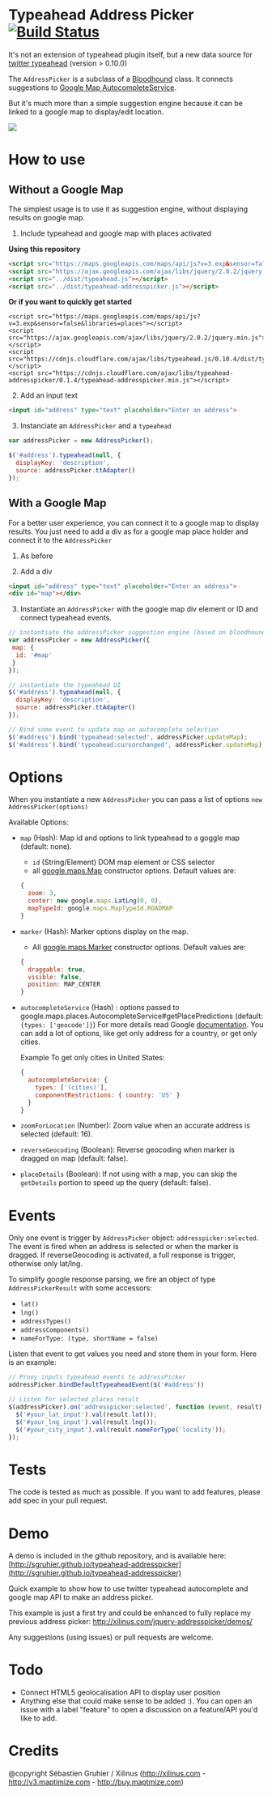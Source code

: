 # Typeahead Address Picker [![Build Status](https://api.travis-ci.org/sgruhier/typeahead-addresspicker.png)](http://travis-ci.org/sgruhier/typeahead-addresspicker)

It's not an extension of typeahead plugin itself, but a new data source for [twitter typeahead](http://twitter.github.io/typeahead.js/) (version > 0.10.0)

The `AddressPicker` is a subclass of a [Bloodhound](https://github.com/twitter/typeahead.js/blob/master/doc/bloodhound.md) class. It connects suggestions to [Google Map AutocompleteService](https://developers.google.com/maps/documentation/javascript/reference#AutocompleteService).

But it's much more than a simple suggestion engine because it can be linked to a google map to display/edit location.

<img src="https://raw.github.com/sgruhier/typeahead-addresspicker/master/screenshot.png"/>

# How to use

## Without a Google Map

The simplest usage is to use it as suggestion engine, without displaying results on google map.

1) Include typeahead and google map with places activated

**Using this repository**
```html
<script src="https://maps.googleapis.com/maps/api/js?v=3.exp&sensor=false&libraries=places"></script>
<script src="https://ajax.googleapis.com/ajax/libs/jquery/2.0.2/jquery.min.js"></script>
<script src="../dist/typeahead.js"></script>
<script src="../dist/typeahead-addresspicker.js"></script>
```
**Or if you want to quickly get started**
```
<script src="https://maps.googleapis.com/maps/api/js?v=3.exp&sensor=false&libraries=places"></script>
<script src="https://ajax.googleapis.com/ajax/libs/jquery/2.0.2/jquery.min.js"></script>
<script src="https://cdnjs.cloudflare.com/ajax/libs/typeahead.js/0.10.4/dist/typeahead.bundle.min.js"></script>
<script src="https://cdnjs.cloudflare.com/ajax/libs/typeahead-addresspicker/0.1.4/typeahead-addresspicker.min.js"></script>
```

2) Add an input text

```html
<input id="address" type="text" placeholder="Enter an address">
```

3) Instanciate an `AddressPicker` and a `typeahead`

```js
var addressPicker = new AddressPicker();

$('#address').typeahead(null, {
  displayKey: 'description',
  source: addressPicker.ttAdapter()
});
```

## With a Google Map

For a better user experience, you can connect it to a google map to display results. 
You just need to add a div as for a google map place holder and connect it to the `AddressPicker`

1) As before

2) Add a div

```html
<input id="address" type="text" placeholder="Enter an address">
<div id="map"></div>
```

3) Instantiate an `AddressPicker` with the google map div element or ID and connect typeahead events.

```js
// instantiate the addressPicker suggestion engine (based on bloodhound)
var addressPicker = new AddressPicker({
 map: {
  id: '#map'
 }
});

// instantiate the typeahead UI
$('#address').typeahead(null, {
  displayKey: 'description',
  source: addressPicker.ttAdapter()
});

// Bind some event to update map on autocomplete selection
$('#address').bind('typeahead:selected', addressPicker.updateMap);
$('#address').bind('typeahead:cursorchanged', addressPicker.updateMap);
```


# Options

When you instantiate a new `AddressPicker` you can pass a list of options `new AddressPicker(options)`

Available Options:

* `map` (Hash): Map id and options to link typeahead to a goggle map (default: none).
  * `id` (String/Element) DOM map element or CSS selector
  * all [google.maps.Map](https://developers.google.com/maps/documentation/javascript/reference?csw=1#MapOptions) constructor options. Default values are:
  ```js 
  {
    zoom: 3,
    center: new google.maps.LatLng(0, 0),
    mapTypeId: google.maps.MapTypeId.ROADMAP
  }
  ```

* `marker` (Hash): Marker options display on the map.
  * All [google.maps.Marker](https://developers.google.com/maps/documentation/javascript/reference?csw=1#MarkerOptions) constructor options.
  Default values are:
  ```js 
  {
    draggable: true,
    visible: false,
    position: MAP_CENTER
  }
  ```
* `autocompleteService` (Hash) : options passed to google.maps.places.AutocompleteService#getPlacePredictions (default: `{types: ['geocode']}`)
For more details read Google [documentation](https://developers.google.com/maps/documentation/javascript/reference#AutocompletionRequest). You can add a lot of options, like get only address for a country, or get only cities.

  Example To get only cities in United States: 
  ```js 
  {
    autocompleteService: {
      types: ['(cities)'], 
      componentRestrictions: { country: 'US' }
    }
  }
  ```

* `zoomForLocation` (Number): Zoom value when an accurate address is selected (default: 16).
* `reverseGeocoding` (Boolean): Reverse geocoding when marker is dragged on map (default: false).
* `placeDetails` (Boolean): If not using with a map, you can skip the `getDetails` portion to speed up the query (default: false).

# Events

Only one event is trigger by `AddressPicker` object: `addresspicker:selected`.
The event is fired when an address is selected or when the marker is dragged. If reverseGeocoding is activated, a full response is trigger, otherwise only lat/lng.

To simplify google response parsing, we fire an object of type `AddressPickerResult` with some accessors:
* `lat()`
* `lng()`
* `addressTypes()`
* `addressComponents()`
* `nameForType: (type, shortName = false)`

Listen that event to get values you need and store them in your form.
Here is an example:

```js
// Proxy inputs typeahead events to addressPicker
addressPicker.bindDefaultTypeaheadEvent($('#address'))

// Listen for selected places result
$(addressPicker).on('addresspicker:selected', function (event, result) {
  $('#your_lat_input').val(result.lat());
  $('#your_lng_input').val(result.lng());
  $('#your_city_input').val(result.nameForType('locality'));
});
``` 

# Tests

The code is tested as much as possible. If you want to add features, please add spec in your pull request.

# Demo

A demo is included in the github repository, and is available here: [http://sgruhier.github.io/typeahead-addresspicker](http://sgruhier.github.io/typeahead-addresspicker)

Quick example to show how to use twitter typeahead autocomplete and google map API to make an address picker.

This example is just a first try and could be enhanced to fully replace my previous address picker: http://xilinus.com/jquery-addresspicker/demos/

Any suggestions (using issues) or pull requests are welcome.


# Todo

* Connect HTML5 geolocalisation API to display user position
* Anything else that could make sense to be added :). You can open an issue with a label "feature" to open a discussion on a feature/API you'd like to add.

# Credits

@copyright Sébastien Gruhier / Xilinus (http://xilinus.com - http://v3.maptimize.com - http://buy.maptmize.com)
